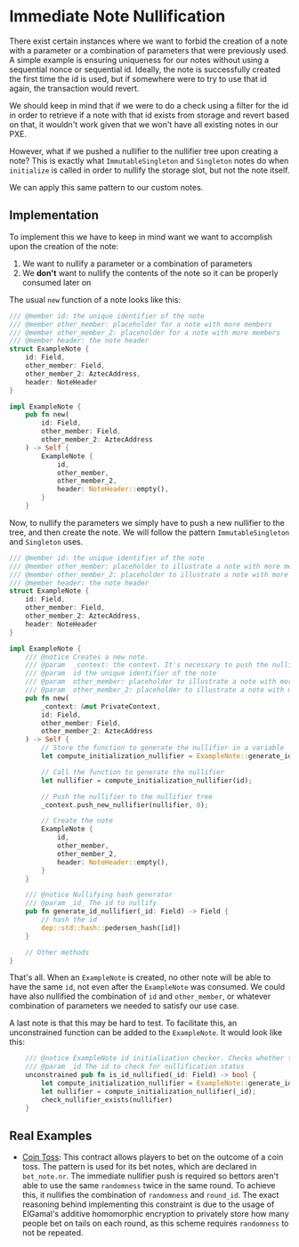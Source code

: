# Immediate Note Nullification

There exist certain instances where we want to forbid the creation of a note with a parameter or a combination of parameters that were previously used. A simple example is ensuring uniqueness for our notes without using a sequential nonce or sequential id. Ideally, the note is successfully created the first time the id is used, but if somewhere were to try to use that id again, the transaction would revert.

We should keep in mind that if we were to do a check using a filter for the id in order to retrieve if a note with that id exists from storage and revert based on that, it wouldn't work given that we won't have all existing notes in our PXE.

However, what if we pushed a nullifier to the nullifier tree upon creating a note? This is exactly what `ImmutableSingleton` and `Singleton` notes do when `initialize` is called in order to nullify the storage slot, but not the note itself.

We can apply this same pattern to our custom notes.
## Implementation
To implement this we have to keep in mind want we want to accomplish upon the creation of the note:
1. We want to nullify a parameter or a combination of parameters 
2. We **don't** want to nullify the contents of the note so it can be properly consumed later on

The usual `new` function of a note looks like this:
```rust
/// @member id: the unique identifier of the note
/// @member other_member: placeholder for a note with more members
/// @member other_member_2: placeholder for a note with more members
/// @member header: the note header
struct ExampleNote {
    id: Field,
    other_member: Field,
    other_member_2: AztecAddress,
    header: NoteHeader
}

impl ExampleNote {
    pub fn new(
	    id: Field, 
	    other_member: Field, 
	    other_member_2: AztecAddress
    ) -> Self {
        ExampleNote {
            id,
            other_member,
            other_member_2,
            header: NoteHeader::empty(),
        }
    }


```

Now, to nullify the parameters we simply have to push a new nullifier to the tree, and then create the note. We will follow the pattern `ImmutableSingleton` and `Singleton` uses.

```rust
/// @member id: the unique identifier of the note
/// @member other_member: placeholder to illustrate a note with more members
/// @member other_member_2: placeholder to illustrate a note with more members
/// @member header: the note header
struct ExampleNote {
    id: Field,
    other_member: Field,
    other_member_2: AztecAddress,
    header: NoteHeader
}

impl ExampleNote {
    /// @notice Creates a new note.
    /// @param  _context: the context. It's necessary to push the nullifier to the tree.
    /// @param  id the unique identifier of the note
    /// @param  other_member: placeholder to illustrate a note with more members
    /// @param  other_member_2: placeholder to illustrate a note with more members
    pub fn new(
        _context: &mut PrivateContext,
	    id: Field, 
	    other_member: Field, 
	    other_member_2: AztecAddress
    ) -> Self {
	    // Store the function to generate the nullifier in a variable
        let compute_initialization_nullifier = ExampleNote::generate_id_nullifier;

		// Call the function to generate the nullifier
        let nullifier = compute_initialization_nullifier(id);

		// Push the nullifier to the nullifier tree
        _context.push_new_nullifier(nullifier, 0);

		// Create the note
        ExampleNote {
            id,
            other_member,
            other_member_2,
            header: NoteHeader::empty(),
        }
    }

	/// @notice Nullifying hash generator
    /// @param _id_ The id to nullify
    pub fn generate_id_nullifier(_id: Field) -> Field {
	    // hash the id
        dep::std::hash::pedersen_hash([id])
    }

	// Other methods
}
```

That's all. When an `ExampleNote` is created, no other note will be able to have the same `id`, not even after the `ExampleNote` was consumed. We could have also nullified the combination of `id` and `other_member`, or whatever combination of parameters we needed to satisfy our use case.

A last note is that this may be hard to test. To facilitate this, an unconstrained function can be added to the `ExampleNote`. It would look like this:
```rust
    /// @notice ExampleNote id initialization checker. Checks whether the id was added to the nullifying tree
    /// @param _id The id to check for nullification status
    unconstrained pub fn is_id_nullified(_id: Field) -> bool {
        let compute_initialization_nullifier = ExampleNote::generate_id_nullifier;
        let nullifier = compute_initialization_nullifier(_id);
        check_nullifier_exists(nullifier)
    }
```

## Real Examples
- [Coin Toss](https://github.com/defi-wonderland/aztec-coin-toss-pvp): This contract allows players to bet on the outcome of a coin toss. The pattern is used for its bet notes, which are declared in `bet_note.nr`. The immediate nullifier push is required so bettors aren't able to use the same `randomness` twice in the same round. To achieve this, it nullifies the combination of `randomness` and `round_id`. The exact reasoning behind implementing this constraint is due to the usage of ElGamal's additive homomorphic encryption to privately store how many people bet on tails on each round, as this scheme requires `randomness` to not be repeated.      